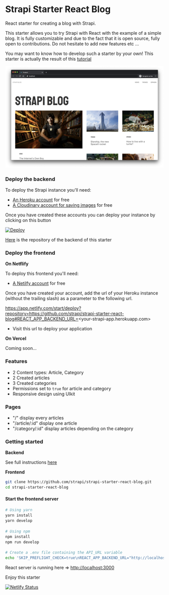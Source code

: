 # Strapi Starter React Blog

React starter for creating a blog with Strapi.

This starter allows you to try Strapi with React with the example of a simple blog. It is fully customizable and due to the fact that it is open source, fully open to contributions. Do not hesitate to add new features etc ...

You may want to know how to develop such a starter by your own! This starter is actually the result of this [tutorial](https://strapi.io/blog/build-a-blog-with-react-strapi-and-apollo)

![screenshot image](/screenshot.png)

### Deploy the backend

To deploy the Strapi instance you'll need:

- [An Heroku account](https://signup.heroku.com/) for free
- [A Cloudinary account for saving images](https://cloudinary.com/users/register/free) for free

Once you have created these accounts you can deploy your instance by clicking on this button

[![Deploy](https://www.herokucdn.com/deploy/button.svg)](https://heroku.com/deploy?template=https://github.com/strapi/strapi-starter-blog)

[Here](https://github.com/strapi/strapi-starter-blog) is the repository of the backend of this starter

### Deploy the frontend

**On Netflify**

To deploy this frontend you'll need:

- [A Netilfy account](https://app.netlify.com/signup) for free

Once you have created your account, add the url of your Heroku instance  (without the trailing slash) as a parameter to the following url.

https://app.netlify.com/start/deploy?repository=https://github.com/strapi/strapi-starter-react-blog#REACT_APP_BACKEND_URL=<your-strapi-app.herokuapp.com>

- Visit this url to deploy your application

**On Vercel**

Coming soon...

### Features

- 2 Content types: Article, Category
- 2 Created articles
- 3 Created categories
- Permissions set to `true` for article and category
- Responsive design using UIkit

### Pages

- "/" display every articles
- "/article/:id" display one article
- "/category/:id" display articles depending on the category

### Getting started

**Backend**

See full instructions [here](https://github.com/strapi/strapi-starter-blog)

**Frontend**

```bash
git clone https://github.com/strapi/strapi-starter-react-blog.git
cd strapi-starter-react-blog
```

#### Start the frontend server

```bash
# Using yarn
yarn install
yarn develop

# Using npm
npm install
npm run develop

# Create a .env file containing the API_URL variable
echo 'SKIP_PREFLIGHT_CHECK=true\nREACT_APP_BACKEND_URL="http://localhost:1337' >> .env
```

React server is running here => [http://localhost:3000](http://localhost:3000)

Enjoy this starter


[![Netlify Status](https://api.netlify.com/api/v1/badges/faa68bb0-704d-452b-bb86-e1d4c0b2162c/deploy-status)](https://app.netlify.com/sites/confident-shannon-b10cf1/deploys)